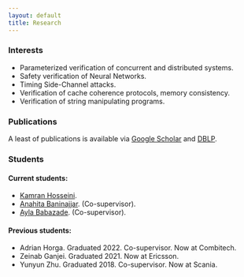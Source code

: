 ```yaml
---
layout: default
title: Research
---
```


<div class="post">
	<h3>Interests</h3>
	<ul>
  		<li>Parameterized verification of concurrent and distributed systems.</li>	
		<li>Safety verification of Neural Networks.</li>
  		<li>Timing Side-Channel attacks.</li>
		<li>Verification of cache coherence protocols, memory consistency.</li>
		<li>Verification of string manipulating programs.</li>
  	</ul>
	<h3>Publications</h3>
	<p>A least of publications is available via <a href="https://scholar.google.com/citations?user=NHzseuEAAAAJ&hl=sv&oi=ao">Google Scholar</a>
	and <a href="https://dblp.org/pid/06/0.html">DBLP</a>.</p>
	<h3>Students</h3>
	<h4>Current students:</h4>
	<ul>	
  		<li><a href="https://liu.se/medarbetare/kamho23">Kamran Hosseini</a>.</li>
  		<li><a href="https://portal.research.lu.se/en/persons/anahita-baninajjar">Anahita Baninajjar</a>. (Co-supervisor).</li>
  		<li><a href="https://liu.se/en/employee/aylba04">Ayla Babazade</a>. (Co-supervisor).</li>		
  	</ul>
	<h4>Previous students:</h4>
	<ul>	
  		<li> Adrian Horga. Graduated 2022. Co-supervisor. Now at Combitech.</li>
  		<li> Zeinab Ganjei. Graduated 2021. Now at Ericsson.</li>
  		<li> Yunyun Zhu. Graduated 2018. Co-supervisor. Now at Scania.</li>		
  	</ul>

</div>
